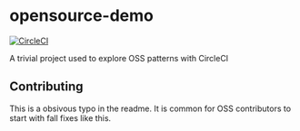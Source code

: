 # opensource-demo

[![CircleCI](https://circleci.com/gh/CircleCI-Public/opensource-demo.svg?style=svg)](https://circleci.com/gh/CircleCI-Public/opensource-demo)

A trivial project used to explore OSS patterns with CircleCI


## Contributing

This is a obsivous typo in the readme.  It is common for OSS contributors to start with fall fixes like this. 